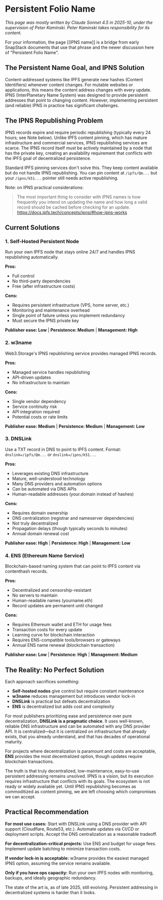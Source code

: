# Persistent Folio Name

_This page was mostly written by Claude Sonnet 4.5 in 2025-10, under the supervision of Peter Kaminski. Peter Kaminski takes responsibility for its content._

For your information, the page [[IPNS name]] is a bridge from early SnapStack documents that use that phrase and the newer discussion here of "Persistent Folio Name".

## The Persistent Name Goal, and IPNS Solution

Content-addressed systems like IPFS generate new hashes (Content Identifiers) whenever content changes. For mutable websites or applications, this means the content address changes with every update. IPNS (InterPlanetary Name System) was designed to provide persistent addresses that point to changing content. However, implementing persistent (and reliable) IPNS in practice has significant challenges.
## The IPNS Republishing Problem

IPNS records expire and require periodic republishing (typically every 24 hours; see Note below). Unlike IPFS content pinning, which has mature infrastructure and commercial services, IPNS republishing services are scarce. The IPNS record itself must be actively maintained by a node that has the private key, creating an availability requirement that conflicts with the IPFS goal of decentralized persistence.

Standard IPFS pinning services don't solve this. They keep content available but do not handle IPNS republishing. You can pin content at `/ipfs/Qm...` but your `/ipns/k51...` pointer still needs active republishing.

Note: on IPNS practical considerations:  
> The most important thing to consider with IPNS names is how frequently you intend on updating the name and how long a valid record should be cached before checking for an update.  
<https://docs.ipfs.tech/concepts/ipns/#how-ipns-works>

## Current Solutions

### 1. Self-Hosted Persistent Node

Run your own IPFS node that stays online 24/7 and handles IPNS republishing automatically.

**Pros:**
- Full control
- No third-party dependencies
- Free (after infrastructure costs)

**Cons:**
- Requires persistent infrastructure (VPS, home server, etc.)
- Monitoring and maintenance overhead
- Single point of failure unless you implement redundancy
- Must secure the IPNS private key

**Publisher ease: Low** | **Persistence: Medium** | **Management: High**

### 2. w3name

Web3.Storage's IPNS republishing service provides managed IPNS records.

**Pros:**
- Managed service handles republishing
- API-driven updates
- No infrastructure to maintain

**Cons:**
- Single vendor dependency
- Service continuity risk
- API integration required
- Potential costs or rate limits

**Publisher ease: Medium** | **Persistence: Medium** | **Management: Low**

### 3. DNSLink

Use a TXT record in DNS to point to IPFS content. Format: `dnslink=/ipfs/Qm...` or `dnslink=/ipns/k51...`

**Pros:**
- Leverages existing DNS infrastructure
- Mature, well-understood technology
- Many DNS providers and automation options
- Can be automated via DNS APIs
- Human-readable addresses (your.domain instead of hashes)

**Cons:**
- Requires domain ownership
- DNS centralization (registrar and nameserver dependencies)
- Not truly decentralized
- Propagation delays (though typically seconds to minutes)
- Annual domain renewal cost

**Publisher ease: High** | **Persistence: High** | **Management: Low**

### 4. ENS (Ethereum Name Service)

Blockchain-based naming system that can point to IPFS content via contenthash records.

**Pros:**
- Decentralized and censorship-resistant
- No servers to maintain
- Human-readable names (yourname.eth)
- Record updates are permanent until changed

**Cons:**
- Requires Ethereum wallet and ETH for usage fees
- Transaction costs for every update
- Learning curve for blockchain interaction
- Requires ENS-compatible tools/browsers or gateways
- Annual ENS name renewal (blockchain transaction)

**Publisher ease: Low** | **Persistence: High** | **Management: Medium**

## The Reality: No Perfect Solution

Each approach sacrifices something:

- **Self-hosted nodes** give control but require constant maintenance
- **w3name** reduces management but introduces vendor lock-in
- **DNSLink** is practical but defeats decentralization
- **ENS** is decentralized but adds cost and complexity

For most publishers prioritizing ease and persistence over pure decentralization, **DNSLink is a pragmatic choice**. It uses well-known, reliable DNS infrastructure and can be automated with any DNS provider API. It is centralized—but it is centralized on infrastructure that already exists, that you already understand, and that has decades of operational maturity.

For projects where decentralization is paramount and costs are acceptable, **ENS** provides the most decentralized option, though updates require blockchain transactions.

The truth is that truly decentralized, low-maintenance, easy-to-use persistent addressing remains unsolved. IPNS is a vision, but its execution requires infrastructure that conflicts with its goals. The ecosystem is not ready or widely available yet. Until IPNS republishing becomes as commoditized as content pinning, we are left choosing which compromises we can accept.

## Practical Recommendation

**For most use cases:** Start with DNSLink using a DNS provider with API support (Cloudflare, Route53, etc.). Automate updates via CI/CD or deployment scripts. Accept the DNS centralization as a reasonable tradeoff.

**For decentralization-critical projects:** Use ENS and budget for usage fees. Implement update batching to minimize transaction costs.

**If vendor lock-in is acceptable:** w3name provides the easiest managed IPNS option, assuming the service remains available.

**Only if you have ops capacity:** Run your own IPFS nodes with monitoring, backups, and ideally geographic redundancy.

The state of the art is, as of late 2025, still evolving. Persistent addressing in decentralized systems is harder than it looks.
